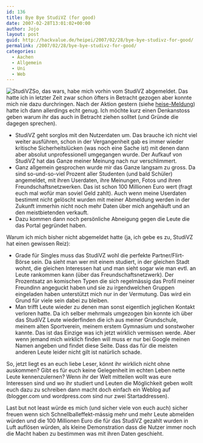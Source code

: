 ```yaml
---
id: 136
title: Bye Bye StudiVZ (for good)
date: 2007-02-28T13:01:02+00:00
author: Jojo
layout: post
guid: http://hackvalue.de/heipei/2007/02/28/bye-bye-studivz-for-good/
permalink: /2007/02/28/bye-bye-studivz-for-good/
categories:
  - Aachen
  - Allgemein
  - Uni
  - Web
---
```

<img src="/weblog/studivz.jpg" alt="StudiVZ" class="alignleft" />So, das wars, habe mich vorhin vom StudiVZ abgemeldet. Das hatte ich in letzter Zeit zwar schon öfters in Betracht gezogen aber konnte mich nie dazu durchringen. Nach der Aktion gestern (siehe [heise-Meldung](http://www.heise.de/newsticker/meldung/85970)) hatte ich dann allerdings echt genug. Ich möchte kurz einen Denkanstoss geben warum ihr das auch in Betracht ziehen solltet (und Gründe die dagegen sprechen).

  * StudiVZ geht sorglos mit den Nutzerdaten um. Das brauche ich nicht viel weiter ausführen, schon in der Vergangenheit gab es immer wieder kritische Sicherheitslücken (was noch eine Sache ist) mit denen dann aber absolut unprofessionell umgegangen wurde. Der Aufkauf von StudiVZ hat das Ganze meiner Meinung nach nur verschlimmert.
  * Ganz allgemein gesprochen wurde mir das Ganze langsam zu gross. Da sind so-und-so-viel Prozent aller Studenten (und bald Schüler) angemeldet, mit ihren Userdaten, ihre Meinungen, Fotos und ihren Freundschaftsnetzwerken. Das ist schon 100 Millionen Euro wert (fragt euch mal wofür man soviel Geld zahlt). Auch wenn meine Userdaten bestimmt nicht gelöscht wurden mit meiner Abmeldung werden in der Zukunft immerhin nicht noch mehr Daten über mich angehäuft und an den meistbietenden verkauft.
  * Dazu kommen dann noch persönliche Abneigung gegen die Leute die das Portal gegründet haben.

Warum ich mich bisher nicht abgemeldet hatte (ja, ich gebe es zu, StudiVZ hat einen gewissen Reiz):

  * Grade für Singles muss das StudiVZ wohl die perfekte Partner/Flirt-Börse sein. Da sieht man wer mit einem studiert, in der gleichen Stadt wohnt, die gleichen Interessen hat und man sieht sogar wie man evtl. an Leute rankommen kann (über das Freundschaftsnetzwerk). Der Prozentsatz an komischen Typen die sich regelmässig das Profil meiner Freundinn angeguckt haben und sie zu irgendwelchen Gruppen eingeladen haben unterstützt mich nur in der Vermutung. Das wird ein Grund für viele sein dabei zu bleiben.
  * Man trifft Leute wieder zu denen man sonst eigentlich jeglichen Kontakt verloren hatte. Da ich selber mehrmals umgezogen bin konnte ich über das StudiVZ Leute wiederfinden die ich aus meiner Grundschule, meinem alten Sportverein, meinem erstem Gymnasium und sonstwoher kannte. Das ist das Einzige was ich jetzt wirklich vermissen werde. Aber wenn jemand mich wirklich finden will muss er nur bei Google meinen Namen angeben und findet diese Seite. Dass das für die meisten anderen Leute leider nicht gilt ist natürlich schade.

So, jetzt liegt es an euch liebe Leser, könnt ihr wirklich nicht ohne auskommen? Gibt es für euch keine Gelegenheit im echten Leben nette Leute kennenzulernen? Wenn ihr der Welt mitteilen wollt was eure Interessen sind und wo ihr studiert und Leuten die Möglichkeit geben wollt euch dazu zu schreiben dann macht doch einfach ein Weblog auf (blogger.com und wordpress.com sind nur zwei Startaddressen).
  
Last but not least würde es mich (und sicher viele von euch auch) sicher freuen wenn sich Schnellballeffekt-mässig mehr und mehr Leute abmelden würden und die 100 Millionen Euro die für das StudiVZ gezahlt wurden in Luft auflösen würden, als kleine Demonstration dass die Nutzer immer noch die Macht haben zu bestimmen was mit ihren Daten geschieht.
